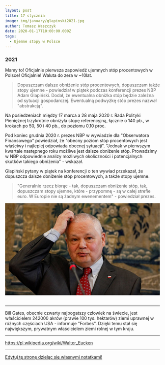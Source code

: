 ```yaml
---
layout: post
title: 17 stycznia
image: img/january/glapinski2021.jpg
author: Tomasz Waszczyk
date: 2020-01-17T10:00:00.000Z
tags:
  - Ujemne stopy w Polsce
---
```


### 2021

Mamy to! Oficjalnie pierwsza zapowiedź ujemnych stóp procentowych w Polsce! Oficjalnie! Waluta do zera w ~10lat.

> Dopuszczam dalsze obniżenie stóp procentowych, dopuszczam także stopy ujemne - powiedział w piątek podczas konferencji prezes NBP Adam Glapiński. Dodał, że ewentualna obniżka stóp będzie zależna od sytuacji gospodarczej. Ewentualną podwyżkę stóp prezes nazwał "abstrakcją".

Na posiedzeniach między 17 marca a 28 maja 2020 r. Rada Polityki Pieniężnej trzykrotnie obniżyła stopę referencyjną, łącznie o 140 pb., w krokach po 50, 50 i 40 pb., do poziomu 0,10 proc.

Pod koniec grudnia 2020 r. prezes NBP w wywiadzie dla "Obserwatora Finansowego" powiedział, że "obecny poziom stóp procentowych jest właściwy i najlepiej odpowiada obecnej sytuacji". "Jednak w pierwszym kwartale następnego roku możliwe jest dalsze obniżenie stóp. Prowadzimy w NBP odpowiednie analizy możliwych okoliczności i potencjalnych skutków takiego obniżenia" - wskazał.

Glapiński pytany w piątek na konferencji o ten wywiad przekazał, że dopuszcza dalsze obniżenie stóp procentowych, a także stopy ujemne.

> "Generalnie rzecz biorąc - tak, dopuszczam obniżenie stóp, tak, dopuszczam stopy ujemne, które - przypomnę - są w całej strefie euro. W Europie nie są żadnym ewenementem" - powiedział prezes.

<img src="./img/january/glapinski2021.jpg"><br><br>

---

Bill Gates, obecnie czwarty najbogatszy człowiek na świecie, jest właścicielem 242000 akrów (prawie 100 tys. hektarów) ziemi uprawnej w różnych częściach USA - informuje "Forbes". Dzięki temu stał się największym, prywatnym właścicielem ziemi rolnej w tym kraju.

---

https://pl.wikipedia.org/wiki/Walter_Eucken

---

<a href="https://github.com/TomaszWaszczyk/historia.waszczyk.com/edit/master/src/content/january-17.md" target="_blank">Edytuj tę stronę dzieląc się własnymi notatkami!</a>
